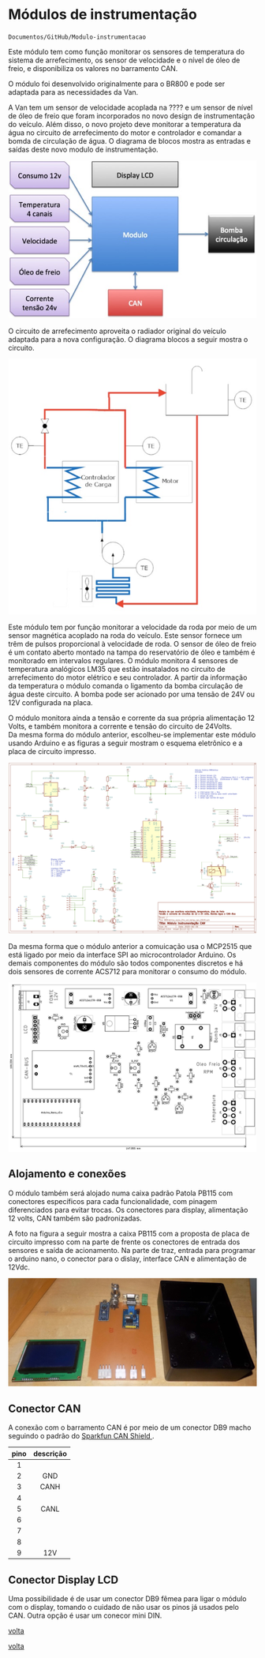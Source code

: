 # Módulos de instrumentação 

`Documentos/GitHub/Modulo-instrumentacao`

Este módulo tem como função monitorar os sensores de temperatura do sistema de arrefecimento, os sensor de velocidade e o nível de óleo de freio, e disponibiliza os valores no barramento CAN.

O módulo foi desenvolvido originalmente para o BR800 e pode ser adaptada para as necessidades da Van.

A Van tem um sensor de velocidade acoplada na ???? e um sensor de nível de óleo de freio que foram incorporados no novo design de instrumentação do veículo. Além disso, o novo projeto deve monitorar a temperatura da água no circuito de arrefecimento do motor e controlador e comandar a bomda de circulação de água. O diagrama de blocos mostra as entradas e saídas deste novo modulo de instrumentação.

![](figuras/Diagrama_blocos_Mod_Instrum.jpg)

O circuito de arrefecimento aproveita o radiador original do veículo adaptada para a nova configuração. O diagrama blocos a seguir mostra o circuito.


![Circuito termico](figuras/tela_sistema_radiador_VEBR.jpg)

Este módulo tem por função monitorar a velocidade da roda por meio de um sensor magnética acoplado na roda do veículo. Este sensor fornece um trêm de pulsos proporcional à velocidade de roda. O sensor de óleo de freio é um contato aberto montado na tampa do reservatório de óleo e também é monitorado em intervalos regulares. O módulo monitora 4 sensores de temperatura analógicos LM35 que estão insatalados no circuito de arrefecimento do motor elétrico e seu controlador. A partir da informação da temperatura o módulo comanda o ligamento da bomba circulação de água deste circuito. A bomba pode ser acionado por uma tensão de 24V ou 12V configurada na placa. 

 
O módulo monitora ainda a tensão e corrente da sua própria alimentação 12 Volts, e também monitora a corrente e tensão do circuito de 24Volts.  
Da mesma forma do módulo anterior, escolheu-se implementar este módulo usando Arduino e as figuras a seguir mostram o esquema eletrônico e a placa de circuito impresso.

![](figuras/Esquema_Mod_instrumentacao.jpg)


Da mesma forma que o módulo anterior a comuicação usa o MCP2515 que está ligado por meio da interface SPI ao microcontrolador Arduino.
Os demais componentes do módulo são todos componentes discretos e há dois sensores de corrente ACS712 para monitorar o consumo do módulo.  


![](figuras/placa_mod_sinal.jpg)

## Alojamento e conexões

O módulo também será alojado numa caixa padrão Patola PB115 com conectores específicos para cada funcionalidade, com pinagem diferenciados para evitar trocas. Os conectores para display, alimentação 12 volts, CAN também são padronizadas. 


A foto na figura a seguir mostra a caixa PB115 com a proposta de placa de circuito impresso com na parte de frente os conectores de entrada dos sensores e saída de acionamento. Na parte de traz, entrada para programar o arduino nano, o conector para o dislay, interface CAN e alimentação de 12Vdc.     

![](fotos/foto_placa_instrum.jpg)

## Conector CAN
A conexão com o barramento CAN é por meio de um conector DB9 macho seguindo o padrão do [Sparkfun  CAN Shield ](https://www.sparkfun.com/products/13262).

| pino | descrição |
|:----:|:---------:|
|   1  | 
|   2  |   GND     |
|   3  |   CANH    |
|   4  |
|   5  |   CANL    |
|   6  |
|   7  |
|   8  |
|   9  |   12V     |


## Conector Display LCD
Uma possibilidade é de usar um conector DB9 fêmea para ligar o módulo com o display, tomando o cuidado de não usar os pinos já usados pelo CAN. Outra opção é usar um conecor mini DIN. 

[volta](https://github.com/Tecnomobele-FGA/Sobre-o-Tecnomobele)

[volta](../Sobre-o-Tecnomobele/README.md)
